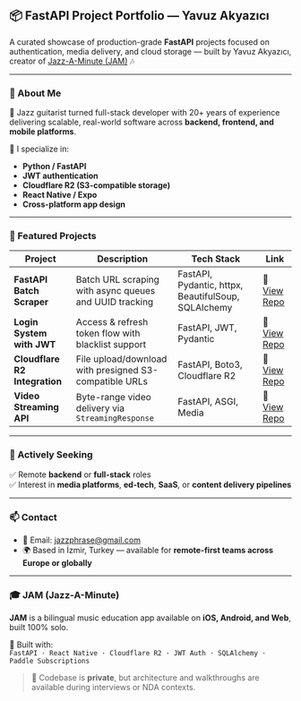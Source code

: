 ## 📦 FastAPI Project Portfolio — Yavuz Akyazıcı

A curated showcase of production-grade **FastAPI** projects focused on authentication, media delivery, and cloud storage — built by Yavuz Akyazıcı, creator of [Jazz-A-Minute (JAM)](#jam-jazz-a-minute) 🎶

---

### 🔧 About Me

🎸 Jazz guitarist turned full-stack developer with 20+ years of experience delivering scalable, real-world software across **backend, frontend, and mobile platforms**.

🧠 I specialize in:
- **Python / FastAPI**
- **JWT authentication**
- **Cloudflare R2 (S3-compatible storage)**
- **React Native / Expo**
- **Cross-platform app design**

---

### 📂 Featured Projects

| Project | Description | Tech Stack | Link |
|--------|-------------|------------|------|
| **FastAPI Batch Scraper** | Batch URL scraping with async queues and UUID tracking | FastAPI, Pydantic, httpx, BeautifulSoup, SQLAlchemy | 🔗 [View Repo](https://github.com/yavuzakyazici/fastapi-batch-scraper) |
| **Login System with JWT** | Access & refresh token flow with blacklist support | FastAPI, JWT, Pydantic | 🔗 [View Repo](https://github.com/yavuzakyazici/fastapi_login_example) |
| **Cloudflare R2 Integration** | File upload/download with presigned S3-compatible URLs | FastAPI, Boto3, Cloudflare R2 | 🔗 [View Repo](https://github.com/yavuzakyazici/cloudflare_boto3_example) |
| **Video Streaming API** | Byte-range video delivery via `StreamingResponse` | FastAPI, ASGI, Media | 🔗 [View Repo]([https://github.com/yavuzakyazici/fastapi-video-streaming](https://github.com/yavuzakyazici/fastapi_video)) |

---

### 🎯 Actively Seeking

✅ Remote **backend** or **full-stack** roles  
✅ Interest in **media platforms**, **ed-tech**, **SaaS**, or **content delivery pipelines**

---

### 📫 Contact

- 📧 Email: jazzphrase@gmail.com  
- 🌍 Based in İzmir, Turkey — available for **remote-first teams across Europe or globally**

---

### 🎓 JAM (Jazz-A-Minute)

**JAM** is a bilingual music education app available on **iOS, Android, and Web**, built 100% solo.

🧱 Built with:  
`FastAPI · React Native · Cloudflare R2 · JWT Auth · SQLAlchemy · Paddle Subscriptions`

> 🚫 Codebase is **private**, but architecture and walkthroughs are available during interviews or NDA contexts.
